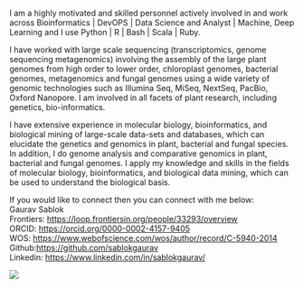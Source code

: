 I am a highly motivated and skilled personnel actively involved in and work across Bioinformatics | DevOPS | Data Science and Analyst | Machine, Deep Learning and I use Python | R | Bash | Scala | Ruby.   

I have worked with large scale sequencing (transcriptomics, genome sequencing metagenomics) involving the assembly of the large plant genomes from high order to lower order, chloroplast genomes, bacterial genomes, metagenomics and fungal genomes using a wide variety of genomic technologies such as Illumina Seq, MiSeq, NextSeq, PacBio, Oxford Nanopore. I am involved in all facets of plant research, including genetics, bio-informatics. 

I have extensive experience in molecular biology, bioinformatics, and biological mining of large-scale data-sets and databases, which can elucidate the genetics and genomics in plant, bacterial and fungal species. In addition, I do genome analysis and comparative genomics in plant, bacterial and fungal genomes. I apply my knowledge and skills in the fields of molecular biology, bioinformatics, and biological data mining, which can be used to understand the biological basis. 

If you would like to connect then you can connect with me below: \
Gaurav Sablok \
Frontiers: https://loop.frontiersin.org/people/33293/overview \
ORCID: https://orcid.org/0000-0002-4157-9405 \
WOS: https://www.webofscience.com/wos/author/record/C-5940-2014 \
Github:https://github.com/sablokgaurav \
Linkedin: https://www.linkedin.com/in/sablokgaurav/ 

![](https://raw.githubusercontent.com/sablokgaurav/githubreadstats/master/generated/overview.svg#gh-light-mode-only)
